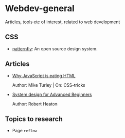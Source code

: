 # Webdev-general
Articles, tools etc of interest, related to web development

## CSS

- [patternfly](https://www.patternfly.org/): An open source design system.

## Articles

- [Why JavaScript is eating HTML](https://css-tricks.com/why-javascript-is-eating-html/) 
  
  Author: Mike Turley | On: CSS-tricks
  
- [System design for Advanced Beginners](https://robertheaton.com/2020/04/06/systems-design-for-advanced-beginners/)

  Author: Robert Heaton
  
 ## Topics to research
 
 - Page `reflow`
